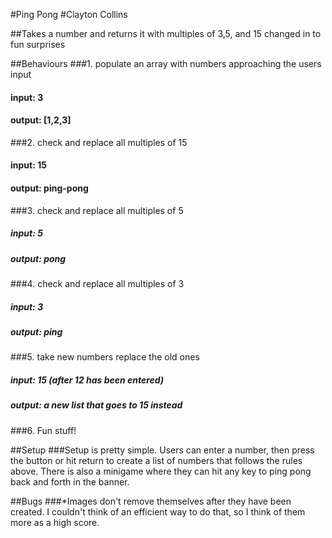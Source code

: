 #Ping Pong
#Clayton Collins


##Takes a number and returns it with multiples of 3,5, and 15 changed in to fun surprises


##Behaviours
###1. populate an array with numbers approaching the users input
#### input: 3
#### output: [1,2,3]

###2. check and replace all multiples of 15
#### input: 15
#### output: ping-pong

###3. check and replace all multiples of 5
##### input: 5
##### output: pong

###4. check and replace all multiples of 3
##### input: 3
##### output: ping

###5. take new numbers replace the old ones
##### input: 15 (after 12 has been entered)
##### output: a new list that goes to 15 instead

###6. Fun stuff!

##Setup
###Setup is pretty simple. Users can enter a number, then press the button or hit return to create a list of numbers that follows the rules above. There is also a minigame where they can hit any key to ping pong back and forth in the banner.

##Bugs
###*Images don't remove themselves after they have been created. I couldn't think of an efficient way to do that, so I think of them more as a high score.
